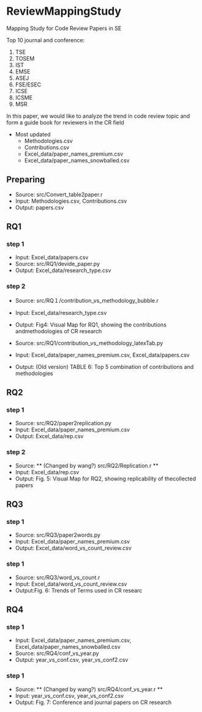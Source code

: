 # ReviewMappingStudy
Mapping Study for Code Review Papers in SE

Top 10 journal and conference:
1. TSE
2. TOSEM
3. IST
4. EMSE
5. ASEJ
6. FSE/ESEC
7. ICSE
8. ICSME
9. MSR

In this paper, we would like to analyze the trend in code review topic and form a guide book for reviewers in the CR field 



* Most updated
    * Methodologies.csv
    * Contributions.csv
    * Excel_data/paper_names_premium.csv
    * Excel_data/paper_names_snowballed.csv

## Preparing
* Source: src/Convert_table2paper.r
* Input: Methodologies.csv, Contributions.csv
* Output: papers.csv

## RQ1

### step 1

* Input: Excel_data/papers.csv
* Source: src/RQ1/devide_paper.py
* Output: Excel_data/research_type.csv

### step 2

* Source: src/RQ１/contribution_vs_methodology_bubble.r
* Input: Excel_data/research_type.csv
* Output: Fig4: Visual Map for RQ1, showing the contributions andmethodologies of CR research


* Source: src/RQ1/contribution_vs_methodology_latexTab.py
* Input: Excel_data/paper_names_premium.csv, Excel_data/papers.csv
* Output: (Old version) TABLE 6: Top 5 combination of contributions and methodologies


## RQ2

### step 1
* Source: src/RQ2/paper2replication.py
* Input: Excel_data/paper_names_premium.csv
* Output: Excel_data/rep.csv

### step 2
* Source: ** (Changed by wang?) src/RQ2/Replication.r **
* Input: Excel_data/rep.csv
* Output: Fig. 5: Visual Map for RQ2, showing replicability of thecollected papers

## RQ3

### step 1

* Source: src/RQ3/paper2words.py
* Input: Excel_data/paper_names_premium.csv
* Output: Excel_data/word_vs_count_review.csv

### step 1

* Source: src/RQ3/word_vs_count.r
* Input: Excel_data/word_vs_count_review.csv
* Output:Fig. 6: Trends of Terms used in CR researc

## RQ4

### step 1

* Input: Excel_data/paper_names_premium.csv, Excel_data/paper_names_snowballed.csv
* Source: src/RQ4/conf_vs_year.py
* Output: year_vs_conf.csv, year_vs_conf2.csv

### step 1

* Source: ** (Changed by wang?) src/RQ4/conf_vs_year.r **
* Input: year_vs_conf.csv, year_vs_conf2.csv
* Output: Fig. 7: Conference and journal papers on CR research